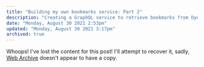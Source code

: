 ```yaml
---
title: "Building my own bookmarks service: Part 2"
description: "Creating a GraphQL service to retrieve bookmarks from DynamoDB"
date: "Monday, August 30 2021 2:53pm"
updated: "Monday, August 30 2021 3:17pm"
archived: true
---
```


Whoops! I've lost the content for this post! I'll attempt to recover it, sadly, [Web Archive](https://web.archive.org/web/2/https://nicholasgriffin.dev/blog/5dd68d54-9dc4-4dc5-9c74-cae872971b17) doesn't appear to have a copy.
